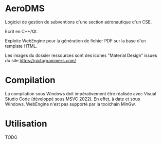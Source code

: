 # AeroDMS

Logiciel de gestion de subventions d'une section aéronautique d'un CSE.

Ecrit en C++/Qt. 

Exploite WebEngine pour la génération de fichier PDF sur la base d'un template HTML.

Les images du dossier ressources sont des icones "Material Design" issues du site https://pictogrammers.com/

Compilation
=======
La compilation sous Windows doit impérativement être réalisée avec Visual Studio Code (développé sous MSVC 2022). En effet, à date et sous Windows, WebEngine n'est pas supporté par la toolchain MinGw.

Utilisation
=======
TODO
